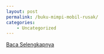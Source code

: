 ```yaml
---
layout: post
permalink: /buku-mimpi-mobil-rusak/
categories:
    - Uncategorized
---
```


[Baca Selengkapnya](/10)